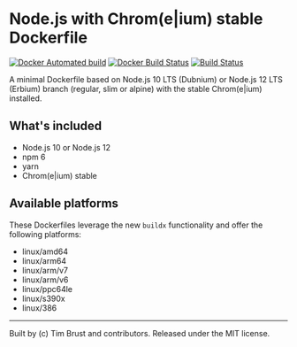 # Node.js with Chrom(e|ium) stable Dockerfile

[![Docker Automated build](https://img.shields.io/docker/automated/timbru31/node-chrome.svg)](https://hub.docker.com/r/timbru31/node-chrome/)
[![Docker Build Status](https://img.shields.io/docker/build/timbru31/node-chrome.svg)](https://hub.docker.com/r/timbru31/node-chrome/)
[![Build Status](https://travis-ci.org/timbru31/docker-node-chrome.svg?branch=master)](https://travis-ci.org/timbru31/docker-node-chrome)

A minimal Dockerfile based on Node.js 10 LTS (Dubnium) or Node.js 12 LTS (Erbium) branch (regular, slim or alpine) with the stable Chrom(e|ium) installed.

## What's included

- Node.js 10 or Node.js 12
- npm 6
- yarn
- Chrom(e|ium) stable

## Available platforms

These Dockerfiles leverage the new `buildx` functionality and offer the following platforms:
- linux/amd64
- linux/arm64
- linux/arm/v7
- linux/arm/v6
- linux/ppc64le
- linux/s390x
- linux/386

---

Built by (c) Tim Brust and contributors. Released under the MIT license.
